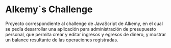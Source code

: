# Alkemy`s Challenge

Proyecto correspondiente al challenge de JavaScript de Alkemy, en el cual se pedía desarrollar una aplicación para administración de presupuesto personal, que permita crear y editar ingresos y egresos de dinero, y mostrar un balance resultante de las
operaciones registradas.

